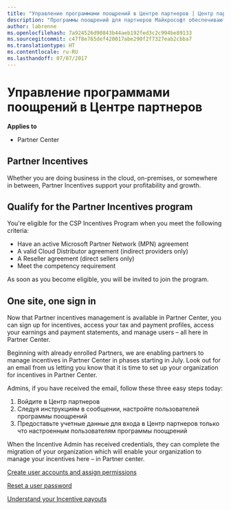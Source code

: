 ```yaml
---
title: "Управление программами поощрений в Центре партнеров | Центр партнеров"
description: "Программы поощрений для партнеров Майкрософт обеспечивают прибыльность и развитие бизнеса партнеров"
author: labrenne
ms.openlocfilehash: 7a924526d90843b44aeb192fed3c2c994be89133
ms.sourcegitcommit: c47f8e765def420017abe290f2f7327eab2cbba7
ms.translationtype: HT
ms.contentlocale: ru-RU
ms.lasthandoff: 07/07/2017
---
```

# <a name="manage-your-incentives-in-partner-center"></a>Управление программами поощрений в Центре партнеров 

**Applies to**

-  Partner Center

## <a name="partner-incentives"></a>Partner Incentives 

Whether you are doing business in the cloud, on-premises, or somewhere in between, Partner Incentives support your profitability and growth.

## <a name="qualify-for-the-partner-incentives-program"></a>Qualify for the Partner Incentives program

You're eligible for the CSP Incentives Program when you meet the following criteria:

-   Have an active Microsoft Partner Network (MPN) agreement 
-   A valid Cloud Distributor agreement (indirect providers only)
-   A Reseller agreement (direct sellers only)
-   Meet the competency requirement

As soon as you become eligible, you will be invited to join the program.

## <a name="one-site-one-sign-in"></a>One site, one sign in

Now that Partner incentives management is available in Partner Center, you can sign up for incentives, access your tax and payment profiles, access your earnings and payment statements, and manage users – all here in Partner Center. 

Beginning with already enrolled Partners, we are enabling partners to manage incentives in Partner Center in phases starting in July. Look out for an email from us letting you know that it is time to set up your organization for incentives in Partner Center. 

Admins, if you have received the email, follow these three easy steps today:

1.  Войдите в Центр партнеров 
2.  Следуя инструкциям в сообщении, настройте пользователей программы поощрений 
3.  Предоставьте учетные данные для входа в Центр партнеров только что настроенным пользователям программы поощрений

When the Incentive Admin has received credentials, they can complete the migration of your organization which will enable your organization to manage your incentives here – in Partner center.


[Create user accounts and assign permissions](create-user-accounts-and-set-permissions.md)

[Reset a user password](reset-a-user-password.md)

[Understand your Incentive payouts](understand-incentive-payouts.md)

